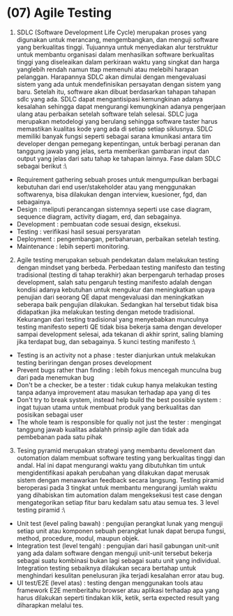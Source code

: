 # (07) Agile Testing

1. SDLC (Software Development Life Cycle) merupakan proses yang digunakan untuk merancang, mengembangkan, dan menguji software yang berkualitas tinggi. Tujuannya untuk menyediakan alur terstruktur untuk membantu organisasi dalam menhasilkan software berkualitas tinggi yang diseleaikan dalam perkiraan waktu yang singkat dan harga yanglebih rendah namun ttap memenuhi atau melebihi harapan pelanggan. Harapannya SDLC akan dimulai dengan mengevaluasi sistem yang ada untuk mendefinisikan persayatan dengan sistem yang baru. Setelah itu, software akan dibuat berdasarkan tahapan tahapan sdlc yang ada.  SDLC dapat mengantisipasi kemungkinan adanya kesalahan sehingga dapat mengurangi kemungkinan adanya pengerjaan ulang atau perbaikan setelah software telah selesai. SDLC juga merupakan metodelogi yang berulang sehingga software taster harus memastikan kualitas kode yang ada di setiap setiap siklusnya. SDLC memiliki banyak fungsi seperti sebagai sarana kmunikasi antara tim developer dengan pemegang kepentingan, untuk berbagi peranan dan tanggung jawab yang jelas, serta memberikan gambaran input dan output yang jelas dari satu tahap ke tahapan lainnya. Fase dalam SDLC sebagai berikut :\
- Requirement gathering sebuah proses untuk mengumpulkan berbagai kebutuhan dari end user/stakeholder atau yang menggunakan softwarenya, bisa dilakukan dengan interview, kuesioner, fgd, dan sebagainya.
- Design : meliputi perancangan sistemnya seperti use case diagram, sequence diagram, activity diagam, erd, dan sebagainya. 
- Development : pembuatan code sesuai design, eksekusi.
- Testing : verifikasi hasil sesuai persyaratan
- Deployment : pengembangan, perbaharuan, perbaikan setelah testing.
- Maintenance : lebih seperti monitoring.

2. Agile testing merupakan sebuah pendekatan dalam melakukan testing dengan mindset yang berbeda. Perbedaan testing manifesto dan testing tradisional (testing di tahap terakhir) akan berpengaruh terhadap proses development, salah satu pengaruh testing manifesto adalah dengan kondisi adanya kebutuhan untuk mengukur dan meningkatkan upaya penujian dari seorang QE dapat mengevaluasi dan meningkatkan seberapa baik pengujian dilakukan. Sedangkan hal tersebut tidak bisa didapatkan jika melakukan testing dengan metode tradisional. Kekurangan dari testing tradisional yang menyebabkan munculnya testing manifesto seperti QE tidak bisa bekerja sama dengan developer sampai development selesai, ada tekanan di akhir sprint, saling blaming jika terdapat bug, dan sebagainya. 5 kunci testing manifesto :\
- Testing is an activity not a phase : tester dianjurkan untuk melakukan testing beriringan dengan proses development
- Prevent bugs rather than finding : lebih fokus mencegah munculna bug dari pada menemukan bug
- Don't be a checker, be a tester : tidak cukup hanya melakukan testing tanpa adanya improvement atau masukan terhadap apa yang di tes
- Don't try to break system, instead help build the best possible system : ingat tujuan utama untuk membuat produk yang berkualitas dan posisikan sebagai user
- The whole team is responsible for qualiy not just the tester : mengingat tanggung jawab kualitas adalahh prinsip agile dan tidak ada pembebanan pada satu pihak

3. Tesing pyramid merupakan strategi yang membantu develoment dan outomation dalam membuat software testing yang berkualitas tinggi dan andal. Hal ini dapat mengurangi waktu yang dibutuhkan tim untuk mengidentifikasi apakah perubahan yang dilakukan dapat merusak sistem dengan menawarkan feedback secara langsung. Testing piramid beroperasi pada 3 tingkat untuk membantu mengurangi jumlah waktu yang dihabiskan tim automation dalam mengeksekusi test case dengan mengategorikan setiap fitur baru kedalam satu atau semua tes. 3 level testing piramid :\
- Unit test (level paling bawah) : pengujian perangkat lunak yang menguji setiap unit atau komponen sebuah perangkat lunak dapat berupa fungsi, method, procedure, modul, maupun objek.
- Integration test (level tengah) : pengujian dari hasil gabungan unit-unit yang ada dalam software dengan menguji unit-unit tersebut bekerja sebagai suatu kombinasi bukan lagi sebagai suatu unit yang individual. Integration testing sebaiknya dilakukan secara bertahap untuk menghindari kesulitan penelusuran jika terjadi kesalahan error atau bug.
- UI test/E2E (level atas) : testing dengan menggunakan tools atau framework E2E memberitahu browser atau aplikasi terhadap apa yang harus dilakukan seperti tindakan klik, ketik, serta expected result yang diharapkan melalui tes.